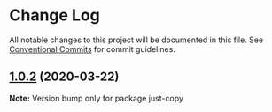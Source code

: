 # Change Log

All notable changes to this project will be documented in this file.
See [Conventional Commits](https://conventionalcommits.org) for commit guidelines.

## [1.0.2](https://github.com/lijicheng123/jdm-lerna/compare/v1.0.1...v1.0.2) (2020-03-22)

**Note:** Version bump only for package just-copy
